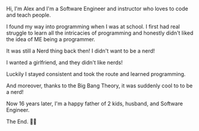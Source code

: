 Hi, I'm Alex and I'm a Software Engineer and instructor who loves to code and teach people.

I found my way into programming when I was at school. I first had real struggle to learn all the 
intricacies of programming and honestly didn't liked the idea of ME being a programmer.

It was still a Nerd thing back then! I didn't want to be a nerd! 

I wanted a girlfriend, and they didn't like nerds!

Luckily I stayed consistent and took the route and learned programming.

And moreover, thanks to the Big Bang Theory, it was suddenly cool to to be a nerd!

Now 16 years later, I'm a happy father of 2 kids, husband, and Software Engineer.

The End. 🙇‍♂️